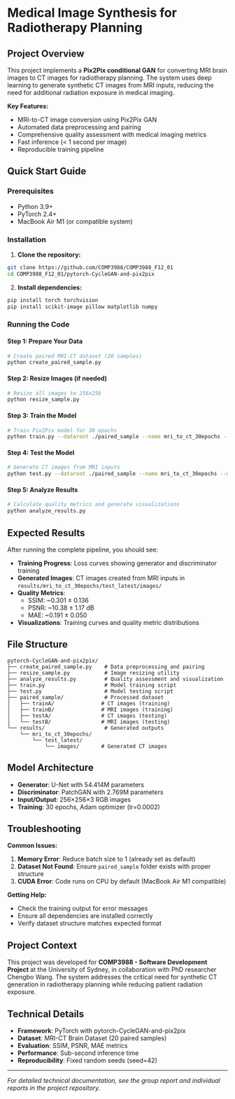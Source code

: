 # Medical Image Synthesis for Radiotherapy Planning

## Project Overview

This project implements a **Pix2Pix conditional GAN** for converting MRI brain images to CT images for radiotherapy planning. The system uses deep learning to generate synthetic CT images from MRI inputs, reducing the need for additional radiation exposure in medical imaging.

**Key Features:**
- MRI-to-CT image conversion using Pix2Pix GAN
- Automated data preprocessing and pairing
- Comprehensive quality assessment with medical imaging metrics
- Fast inference (< 1 second per image)
- Reproducible training pipeline

## Quick Start Guide

### Prerequisites
- Python 3.9+
- PyTorch 2.4+
- MacBook Air M1 (or compatible system)

### Installation

1. **Clone the repository:**
```bash
git clone https://github.com/COMP3988/COMP3988_F12_01
cd COMP3988_F12_01/pytorch-CycleGAN-and-pix2pix
```

2. **Install dependencies:**
```bash
pip install torch torchvision
pip install scikit-image pillow matplotlib numpy
```

### Running the Code

#### Step 1: Prepare Your Data
```bash
# Create paired MRI-CT dataset (20 samples)
python create_paired_sample.py
```

#### Step 2: Resize Images (if needed)
```bash
# Resize all images to 256x256
python resize_sample.py
```

#### Step 3: Train the Model
```bash
# Train Pix2Pix model for 30 epochs
python train.py --dataroot ./paired_sample --name mri_to_ct_30epochs --model pix2pix --direction AtoB --n_epochs 30 --batch_size 1
```

#### Step 4: Test the Model
```bash
# Generate CT images from MRI inputs
python test.py --dataroot ./paired_sample --name mri_to_ct_30epochs --model pix2pix --direction AtoB --epoch 30
```

#### Step 5: Analyze Results
```bash
# Calculate quality metrics and generate visualizations
python analyze_results.py
```

## Expected Results

After running the complete pipeline, you should see:

- **Training Progress**: Loss curves showing generator and discriminator training
- **Generated Images**: CT images created from MRI inputs in `results/mri_to_ct_30epochs/test_latest/images/`
- **Quality Metrics**: 
  - SSIM: ~0.301 ± 0.136
  - PSNR: ~10.38 ± 1.17 dB  
  - MAE: ~0.191 ± 0.050
- **Visualizations**: Training curves and quality metric distributions

## File Structure

```
pytorch-CycleGAN-and-pix2pix/
├── create_paired_sample.py    # Data preprocessing and pairing
├── resize_sample.py           # Image resizing utility
├── analyze_results.py         # Quality assessment and visualization
├── train.py                   # Model training script
├── test.py                    # Model testing script
├── paired_sample/             # Processed dataset
│   ├── trainA/               # CT images (training)
│   ├── trainB/               # MRI images (training)
│   ├── testA/                # CT images (testing)
│   └── testB/                # MRI images (testing)
└── results/                   # Generated outputs
    └── mri_to_ct_30epochs/
        └── test_latest/
            └── images/       # Generated CT images
```

## Model Architecture

- **Generator**: U-Net with 54.414M parameters
- **Discriminator**: PatchGAN with 2.769M parameters  
- **Input/Output**: 256×256×3 RGB images
- **Training**: 30 epochs, Adam optimizer (lr=0.0002)

## Troubleshooting

**Common Issues:**

1. **Memory Error**: Reduce batch size to 1 (already set as default)
2. **Dataset Not Found**: Ensure `paired_sample` folder exists with proper structure
3. **CUDA Error**: Code runs on CPU by default (MacBook Air M1 compatible)

**Getting Help:**
- Check the training output for error messages
- Ensure all dependencies are installed correctly
- Verify dataset structure matches expected format

## Project Context

This project was developed for **COMP3988 - Software Development Project** at the University of Sydney, in collaboration with PhD researcher Chengbo Wang. The system addresses the critical need for synthetic CT generation in radiotherapy planning while reducing patient radiation exposure.

## Technical Details

- **Framework**: PyTorch with pytorch-CycleGAN-and-pix2pix
- **Dataset**: MRI-CT Brain Dataset (20 paired samples)
- **Evaluation**: SSIM, PSNR, MAE metrics
- **Performance**: Sub-second inference time
- **Reproducibility**: Fixed random seeds (seed=42)

---

*For detailed technical documentation, see the group report and individual reports in the project repository.*